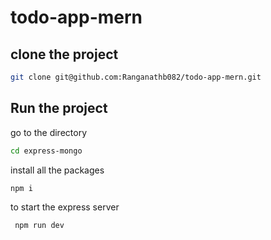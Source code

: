 # todo-app-mern

## clone the project
```bash
git clone git@github.com:Ranganathb082/todo-app-mern.git
```

## Run the project
go to the directory
```bash
cd express-mongo
```
install all the packages
```javascript
npm i
```
to start the express server
```javascript
 npm run dev
```
